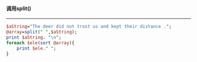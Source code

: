 #### 调用split()
------
```perl
$aString="The deer did not trust us and kept their distance .";
@array=split(" ",$aString);
print $aString. "\n";
foreach $ele(sort @array){
	print $ele." ";
}
```
